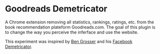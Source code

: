 # Goodreads Demetricator

A Chrome extension removing all statistics, rankings, ratings, etc. from the book recommendation plateform Goodreads.com. The goal of this plugin is to change the way you perceive the inferface and use the website. 

This experiment was inspired by [Ben Grosser](https://bengrosser.com/) and his [Facebook Demetricator](https://chromewebstore.google.com/detail/facebook-demetricator/dbkgglbefgkimiadfjmgnkjmaoahephg).
